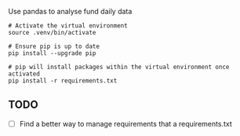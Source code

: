 Use pandas to analyse fund daily data

```
# Activate the virtual environment
source .venv/bin/activate

# Ensure pip is up to date
pip install --upgrade pip

# pip will install packages within the virtual environment once activated
pip install -r requirements.txt
```

## TODO

- [ ] Find a better way to manage requirements that a requirements.txt
